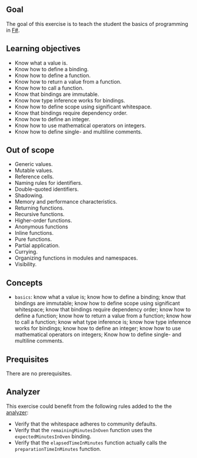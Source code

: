 ## Goal

The goal of this exercise is to teach the student the basics of programming in [F#][values].

## Learning objectives

- Know what a value is.
- Know how to define a binding.
- Know how to define a function.
- Know how to return a value from a function.
- Know how to call a function.
- Know that bindings are immutable.
- Know how type inference works for bindings.
- Know how to define scope using significant whitespace.
- Know that bindings require dependency order.
- Know how to define an integer.
- Know how to use mathematical operators on integers.
- Know how to define single- and multiline comments.

## Out of scope

- Generic values.
- Mutable values.
- Reference cells.
- Naming rules for identifiers.
- Double-quoted identifiers.
- Shadowing.
- Memory and performance characteristics.
- Returning functions.
- Recursive functions.
- Higher-order functions.
- Anonymous functions
- Inline functions.
- Pure functions.
- Partial application.
- Currying.
- Organizing functions in modules and namespaces.
- Visibility.

## Concepts

- `basics`: know what a value is; know how to define a binding; know that bindings are immutable; know how to define scope using significant whitespace; know that bindings require dependency order; know how to define a function; know how to return a value from a function; know how to call a function; know what type inference is; know how type inference works for bindings; know how to define an integer; know how to use mathematical operators on integers; Know how to define single- and multiline comments.

## Prequisites

There are no prerequisites.

## Analyzer

This exercise could benefit from the following rules added to the the [analyzer][analyzer]:

- Verify that the whitespace adheres to community defaults.
- Verify that the `remainingMinutesInOven` function uses the `expectedMinutesInOven` binding.
- Verify that the `elapsedTimeInMinutes` function actually calls the `preparationTimeInMinutes` function.

[analyzer]: https://github.com/exercism/fsharp-analyzer
[values]: https://docs.microsoft.com/en-us/dotnet/fsharp/language-reference/values/
